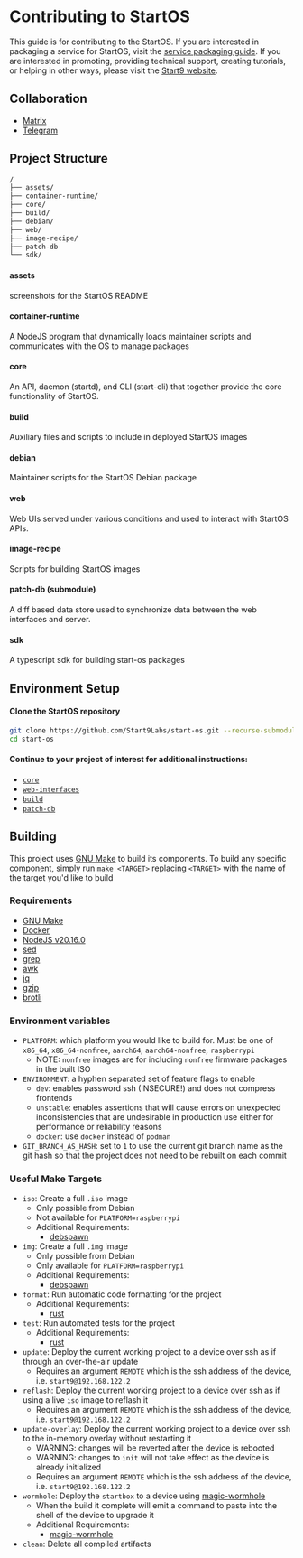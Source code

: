 # Contributing to StartOS

This guide is for contributing to the StartOS. If you are interested in packaging a service for StartOS, visit the [service packaging guide](https://docs.start9.com/latest/developer-docs/). If you are interested in promoting, providing technical support, creating tutorials, or helping in other ways, please visit the [Start9 website](https://start9.com/contribute).

## Collaboration

- [Matrix](https://matrix.to/#/#community-dev:matrix.start9labs.com)
- [Telegram](https://t.me/start9_labs/47471)

## Project Structure

```bash
/
├── assets/
├── container-runtime/
├── core/
├── build/
├── debian/
├── web/
├── image-recipe/
├── patch-db
└── sdk/
```

#### assets

screenshots for the StartOS README

#### container-runtime

A NodeJS program that dynamically loads maintainer scripts and communicates with the OS to manage packages

#### core

An API, daemon (startd), and CLI (start-cli) that together provide the core functionality of StartOS.

#### build

Auxiliary files and scripts to include in deployed StartOS images

#### debian

Maintainer scripts for the StartOS Debian package

#### web

Web UIs served under various conditions and used to interact with StartOS APIs.

#### image-recipe

Scripts for building StartOS images

#### patch-db (submodule)

A diff based data store used to synchronize data between the web interfaces and server.

#### sdk

A typescript sdk for building start-os packages

## Environment Setup

#### Clone the StartOS repository

```sh
git clone https://github.com/Start9Labs/start-os.git --recurse-submodules
cd start-os
```

#### Continue to your project of interest for additional instructions:

- [`core`](core/README.md)
- [`web-interfaces`](web-interfaces/README.md)
- [`build`](build/README.md)
- [`patch-db`](https://github.com/Start9Labs/patch-db)

## Building

This project uses [GNU Make](https://www.gnu.org/software/make/) to build its components. To build any specific component, simply run `make <TARGET>` replacing `<TARGET>` with the name of the target you'd like to build

### Requirements

- [GNU Make](https://www.gnu.org/software/make/)
- [Docker](https://docs.docker.com/get-docker/)
- [NodeJS v20.16.0](https://docs.npmjs.com/downloading-and-installing-node-js-and-npm)
- [sed](https://www.gnu.org/software/sed/)
- [grep](https://www.gnu.org/software/grep/)
- [awk](https://www.gnu.org/software/gawk/)
- [jq](https://jqlang.github.io/jq/)
- [gzip](https://www.gnu.org/software/gzip/)
- [brotli](https://github.com/google/brotli)

### Environment variables

- `PLATFORM`: which platform you would like to build for. Must be one of `x86_64`, `x86_64-nonfree`, `aarch64`, `aarch64-nonfree`, `raspberrypi`
  - NOTE: `nonfree` images are for including `nonfree` firmware packages in the built ISO
- `ENVIRONMENT`: a hyphen separated set of feature flags to enable
  - `dev`: enables password ssh (INSECURE!) and does not compress frontends
  - `unstable`: enables assertions that will cause errors on unexpected inconsistencies that are undesirable in production use either for performance or reliability reasons
  - `docker`: use `docker` instead of `podman`
- `GIT_BRANCH_AS_HASH`: set to `1` to use the current git branch name as the git hash so that the project does not need to be rebuilt on each commit

### Useful Make Targets

- `iso`: Create a full `.iso` image
  - Only possible from Debian
  - Not available for `PLATFORM=raspberrypi`
  - Additional Requirements:
    - [debspawn](https://github.com/lkhq/debspawn)
- `img`: Create a full `.img` image
  - Only possible from Debian
  - Only available for `PLATFORM=raspberrypi`
  - Additional Requirements:
    - [debspawn](https://github.com/lkhq/debspawn)
- `format`: Run automatic code formatting for the project
  - Additional Requirements:
    - [rust](https://rustup.rs/)
- `test`: Run automated tests for the project
  - Additional Requirements:
    - [rust](https://rustup.rs/)
- `update`: Deploy the current working project to a device over ssh as if through an over-the-air update
  - Requires an argument `REMOTE` which is the ssh address of the device, i.e. `start9@192.168.122.2`
- `reflash`: Deploy the current working project to a device over ssh as if using a live `iso` image to reflash it
  - Requires an argument `REMOTE` which is the ssh address of the device, i.e. `start9@192.168.122.2`
- `update-overlay`: Deploy the current working project to a device over ssh to the in-memory overlay without restarting it
  - WARNING: changes will be reverted after the device is rebooted
  - WARNING: changes to `init` will not take effect as the device is already initialized
  - Requires an argument `REMOTE` which is the ssh address of the device, i.e. `start9@192.168.122.2`
- `wormhole`: Deploy the `startbox` to a device using [magic-wormhole](https://github.com/magic-wormhole/magic-wormhole)
  - When the build it complete will emit a command to paste into the shell of the device to upgrade it
  - Additional Requirements:
    - [magic-wormhole](https://github.com/magic-wormhole/magic-wormhole)
- `clean`: Delete all compiled artifacts
